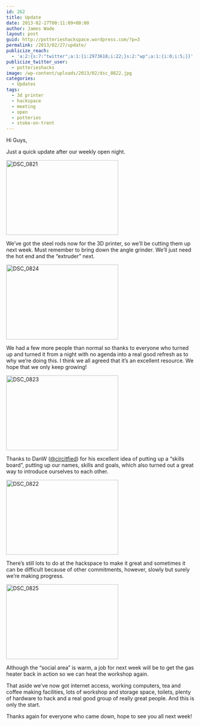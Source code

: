 ```yaml
---
id: 262
title: Update
date: 2013-02-27T00:11:09+00:00
author: James Wade
layout: post
guid: http://potterieshackspace.wordpress.com/?p=3
permalink: /2013/02/27/update/
publicize_reach:
  - 'a:2:{s:7:"twitter";a:1:{i:2973618;i:22;}s:2:"wp";a:1:{i:0;i:5;}}'
publicize_twitter_user:
  - potterieshacks
image: /wp-content/uploads/2013/02/dsc_0822.jpg
categories:
  - Updates
tags:
  - 3d printer
  - hackspace
  - meeting
  - open
  - potteries
  - stoke-on-trent
---
```

Hi Guys,

Just a quick update after our weekly open night.

[<img class="alignleft" alt="DSC_0821" src="/wp-content/uploads/2013/02/dsc_0821.jpg?w=300" width="300" height="200" />](/wp-content/uploads/2013/02/dsc_0821.jpg)

We&#8217;ve got the steel rods now for the 3D printer, so we&#8217;ll be cutting them up next week. Must remember to bring down the angle grinder. We&#8217;ll just need the hot end and the &#8220;extruder&#8221; next.

[<img class="size-medium wp-image-21 alignleft" alt="DSC_0824" src="/wp-content/uploads/2013/02/dsc_0824.jpg?w=300" width="300" height="200" srcset="/wp-content/uploads/2013/02/dsc_0824.jpg 3872w, /wp-content/uploads/2013/02/dsc_0824-300x200.jpg 300w, /wp-content/uploads/2013/02/dsc_0824-1024x685.jpg 1024w" sizes="(max-width: 300px) 100vw, 300px" />](/wp-content/uploads/2013/02/dsc_0824.jpg)

We had a few more people than normal so thanks to everyone who turned up and turned it from a night with no agenda into a real good refresh as to why we&#8217;re doing this. I think we all agreed that it&#8217;s an excellent resource. We hope that we only keep growing!

[<img class="size-medium wp-image-20 alignleft" alt="DSC_0823" src="/wp-content/uploads/2013/02/dsc_0823.jpg?w=300" width="300" height="200" srcset="/wp-content/uploads/2013/02/dsc_0823.jpg 3872w, /wp-content/uploads/2013/02/dsc_0823-300x200.jpg 300w, /wp-content/uploads/2013/02/dsc_0823-1024x685.jpg 1024w" sizes="(max-width: 300px) 100vw, 300px" />](/wp-content/uploads/2013/02/dsc_0823.jpg)

Thanks to DanW ([@circitfied](https://twitter.com/circitfied)) for his excellent idea of putting up a &#8220;skills board&#8221;, putting up our names, skills and goals, which also turned out a great way to introduce ourselves to each other.

[<img class="size-medium wp-image-19 alignleft" alt="DSC_0822" src="/wp-content/uploads/2013/02/dsc_0822.jpg?w=300" width="300" height="200" srcset="/wp-content/uploads/2013/02/dsc_0822.jpg 3872w, /wp-content/uploads/2013/02/dsc_0822-300x200.jpg 300w, /wp-content/uploads/2013/02/dsc_0822-1024x685.jpg 1024w" sizes="(max-width: 300px) 100vw, 300px" />](/wp-content/uploads/2013/02/dsc_0822.jpg)

There&#8217;s still lots to do at the hackspace to make it great and sometimes it can be difficult because of other commitments, however, slowly but surely we&#8217;re making progress.

[<img class="alignleft" alt="DSC_0825" src="/wp-content/uploads/2013/02/dsc_0825.jpg?w=300" width="300" height="200" />](/wp-content/uploads/2013/02/dsc_0825.jpg)

Although the &#8220;social area&#8221; is warm, a job for next week will be to get the gas heater back in action so we can heat the workshop again.

That aside we&#8217;ve now got internet access, working computers, tea and coffee making facilities, lots of workshop and storage space, toilets, plenty of hardware to hack and a real good group of really great people. And this is only the start.

Thanks again for everyone who came down, hope to see you all next week!